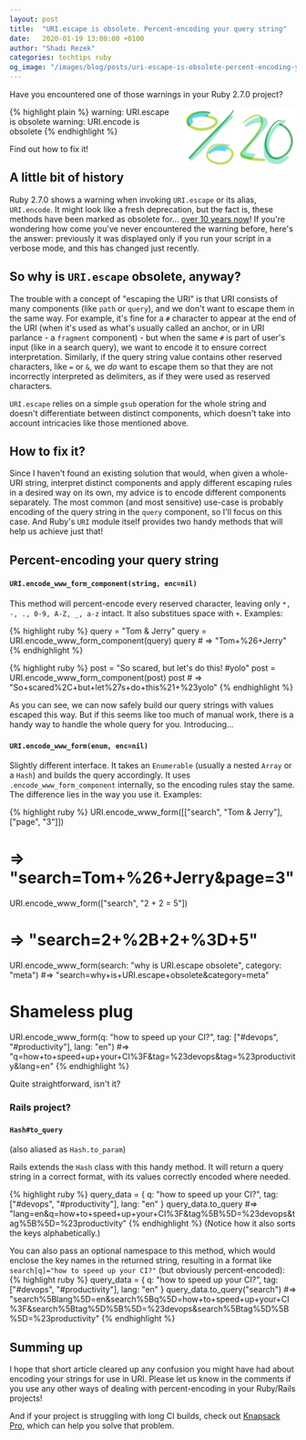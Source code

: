 ```yaml
---
layout: post
title:  "URI.escape is obsolete. Percent-encoding your query string"
date:   2020-01-19 13:00:00 +0100
author: "Shadi Rezek"
categories: techtips ruby
og_image: "/images/blog/posts/uri-escape-is-obsolete-percent-encoding-your-query-string/encoded_space.jpeg"
---
```


Have you encountered one of those warnings in your Ruby 2.7.0 project?

<img src="/images/blog/posts/uri-escape-is-obsolete-percent-encoding-your-query-string/encoded_space.jpeg" style="width:200px;margin-left: 15px;float:right;" alt="url encoded space" />

{% highlight plain %}
warning: URI.escape is obsolete
warning: URI.encode is obsolete
{% endhighlight %}

Find out how to fix it!

## A little bit of history

Ruby 2.7.0 shows a warning when invoking `URI.escape` or its alias, `URI.encode`. It might look like a fresh deprecation, but the fact is, these methods have been marked as obsolete for... [over 10 years now](https://github.com/ruby/ruby/commit/238b979f1789f95262a267d8df6239806f2859cc)! If you're wondering how come you've never encountered the warning before, here's the answer: previously it was displayed only if you run your script in a verbose mode, and this has changed just recently.

## So why is `URI.escape` obsolete, anyway?

The trouble with a concept of "escaping the URI" is that URI consists of many components (like `path` or `query`), and we don't want to escape them in the same way. For example, it's fine for a `#` character to appear at the end of the URI (when it's used as what's usually called an anchor, or in URI parlance - a `fragment` component) - but when the same `#` is part of user's input (like in a search query), we want to encode it to ensure correct interpretation. Similarly, if the query string value contains other reserved characters, like `=` or `&`, we _do_ want to escape them so that they are not incorrectly interpreted as delimiters, as if they were used as reserved characters.

`URI.escape` relies on a simple `gsub` operation for the whole string and doesn't differentiate between distinct components, which doesn't take into account intricacies like those mentioned above.

## How to fix it?

Since I haven't found an existing solution that would, when given a whole-URI string, interpret distinct components and apply different escaping rules in a desired way on its own, my advice is to encode different components separately. The most common (and most sensitive) use-case is probably encoding of the query string in the `query` component, so I'll focus on this case. And Ruby's `URI` module itself provides two handy methods that will help us achieve just that!

## Percent-encoding your query string

#### `URI.encode_www_form_component(string, enc=nil)`

This method will percent-encode every reserved character, leaving only `*, -, ., 0-9, A-Z, _, a-z` intact.
It also substitues space with `+`. Examples:

{% highlight ruby %}
query = "Tom & Jerry"
query = URI.encode_www_form_component(query)
query # => "Tom+%26+Jerry"
{% endhighlight %}

{% highlight ruby %}
post = "So scared, but let's do this! #yolo"
post = URI.encode_www_form_component(post)
post # => "So+scared%2C+but+let%27s+do+this%21+%23yolo"
{% endhighlight %}

As you can see, we can now safely build our query strings with values escaped this way. But if this seems like too much of manual work, there is a handy way to handle the whole query for you. Introducing...

#### `URI.encode_www_form(enum, enc=nil)`

Slightly different interface. It takes an `Enumerable` (usually a nested `Array` or a `Hash`) and builds the query accordingly. It uses `.encode_www_form_component` internally, so the encoding rules stay the same. The difference lies in the way you use it. Examples:

{% highlight ruby %}
URI.encode_www_form([["search", "Tom & Jerry"], ["page", "3"]])
# => "search=Tom+%26+Jerry&page=3"

URI.encode_www_form(["search", "2 + 2 = 5"])
# => "search=2+%2B+2+%3D+5"

URI.encode_www_form(search: "why is URI.escape obsolete", category: "meta")
#=> "search=why+is+URI.escape+obsolete&category=meta"

# Shameless plug
URI.encode_www_form(q: "how to speed up your CI?", tag: ["#devops", "#productivity"], lang: "en")
#=> "q=how+to+speed+up+your+CI%3F&tag=%23devops&tag=%23productivity&lang=en"
{% endhighlight %}

Quite straightforward, isn't it?


### Rails project?

#### `Hash#to_query`
(also aliased as `Hash.to_param`)

Rails extends the `Hash` class with this handy method. It will return a query string in a correct format, with its values correctly encoded where needed.

{% highlight ruby %}
query_data = { q: "how to speed up your CI?", tag: ["#devops", "#productivity"], lang: "en" }
query_data.to_query
#=> "lang=en&q=how+to+speed+up+your+CI%3F&tag%5B%5D=%23devops&tag%5B%5D=%23productivity"
{% endhighlight %}
(Notice how it also sorts the keys alphabetically.)

You can also pass an optional namespace to this method, which would enclose the key names in the returned string, resulting in a format like `search[q]="how to speed up your CI?"` (but obviously percent-encoded):
{% highlight ruby %}
query_data = { q: "how to speed up your CI?", tag: ["#devops", "#productivity"], lang: "en" }
query_data.to_query("search")
#=> "search%5Blang%5D=en&search%5Bq%5D=how+to+speed+up+your+CI%3F&search%5Btag%5D%5B%5D=%23devops&search%5Btag%5D%5B%5D=%23productivity"
{% endhighlight %}

## Summing up

I hope that short article cleared up any confusion you might have had about encoding your strings for use in URI. Please let us know in the comments if you use any other ways of dealing with percent-encoding in your Ruby/Rails projects!

And if your project is struggling with long CI builds, check out [Knapsack Pro](https://knapsackpro.com?utm_source=docs_knapsackpro&utm_medium=blog_post&utm_campaign=uri-escape-is-obsolete-percent-encoding-your-query-string), which can help you solve that problem.
